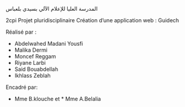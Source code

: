 
المدرسة العليا للإعلام الآلي بسيدي بلعباس

 2cpi
 Projet pluridisciplinaire
Création d’une application web : Guidech

Réalisé par :                   
 * Abdelwahed Madani Yousfi                                      
 * Malika Dermi
 * Moncef Reggam                                    
 * Riyane Larbi                                         
 * Said Bouabdellah                 
 * Ikhlass Zeblah                                                   
                                                                                     
Encadré par: 
* Mme B.klouche et  * Mme A.Belalia

                                                                                                                

